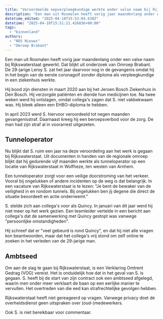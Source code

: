 ```yaml
---
title: "Veroordeelde nepverpleegkundige werkte onder valse naam bij Rijkswaterstaat"
description: "Een man uit Rosmalen heeft vorig jaar maandenlang onder een valse naam bij Rijkswaterstaat gewerkt"
datetime_edited: "2025-04-18T15:53:04.630Z"
datetime: "2025-04-18T15:51:21.426836+00:00"
tags:
  - "binnenland"
authors:
  - "NOS Nieuws"
  - "Omroep Brabant"
---
```


Een man uit Rosmalen heeft vorig jaar maandenlang onder een valse naam bij Rijkswaterstaat gewerkt. Dat blijkt uit onderzoek van Omroep Brabant. De 29-jarige Leroy S. zat het jaar daarvoor nog in de gevangenis omdat hij in het begin van de eerste coronagolf zonder diploma als verpleegkundige in een ziekenhuis werkte.

Hij bood zijn diensten in maart 2020 aan bij het Jeroen Bosch Ziekenhuis in Den Bosch. Hij verzorgde patiënten en diende hun medicijnen toe. Na twee weken werd hij ontslagen, omdat collega's zagen dat S. niet vakbekwaam was. Hij bleek alleen een EHBO-diploma te hebben.

In april 2023 werd S. hiervoor veroordeeld tot negen maanden gevangenisstraf. Daarnaast kreeg hij een beroepsverbod voor de zorg. De man had zijn straf al in voorarrest uitgezeten.

## Tunneloperator

Nu blijkt dat S. ruim een jaar na deze veroordeling aan het werk is gegaan bij Rijkswaterstaat. Uit documenten in handen van de regionale omroep blijkt dat hij gedurende vijf maanden werkte als tunneloperator op een locatie van Rijkswaterstaat in Wolfheze, ten westen van Arnhem.

Een tunneloperator zorgt voor een veilige doorstroming van het verkeer. Vooral bij ongelukken of andere incidenten op de weg is dat belangrijk. In een vacature van Rijkswaterstaat is te lezen: "Je bent de bewaker van de veiligheid in en rondom tunnels. Bij ongelukken ben jij degene die direct de situatie beoordeelt en actie onderneemt."

S. stelde zich aan collega's voor als Quincy. In januari van dit jaar werd hij niet meer op het werk gezien. Een teamleider vertelde in een bericht aan collega's dat de samenwerking met Quincy gestopt was vanwege "persoonlijke omstandigheden".

Hij schreef dat er "veel gebeurd is rond Quincy", en dat hij niet alle vragen kon beantwoorden, maar dat het collega's vrij stond om zelf online te zoeken in het verleden van de 29-jarige man.

## Ambtseed

Om aan de slag te gaan bij Rijkswaterstaat, is een Verklaring Omtrent Gedrag (VOG) vereist. Het is onduidelijk hoe dat in het geval van S. is gegaan. S. heeft bij de start van zijn contract ook een ambtseed afgelegd, waarin men onder meer verklaart de baan op een eerlijke manier te vervullen. Het overtreden van die eed kan strafrechtelijke gevolgen hebben.

Rijkswaterstaat heeft niet gereageerd op vragen. Vanwege privacy doet de overheidsdienst geen uitspraken over (oud-)medewerkers.

Ook S. is niet bereikbaar voor commentaar.
